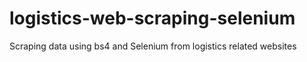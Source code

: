 # logistics-web-scraping-selenium
Scraping data using bs4 and Selenium from logistics related websites  

